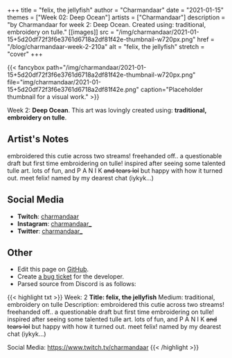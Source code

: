 +++
title =       "felix, the jellyfish"
author =      "Charmandaar"
date =        "2021-01-15"
themes =      ["Week 02: Deep Ocean"]
artists =     ["Charmandaar"]
description = "by Charmandaar for week 2: Deep Ocean. Created using: traditional, embroidery on tulle."
[[images]]
              src = "/img/charmandaar/2021-01-15+5d20df72f3f6e3761d6718a2df81f42e-thumbnail-w720px.png"
              href = "/blog/charmandaar-week-2-210a"
              alt = "felix, the jellyfish"
              stretch = "cover"
+++


{{< fancybox path="/img/charmandaar/2021-01-15+5d20df72f3f6e3761d6718a2df81f42e-thumbnail-w720px.png" file="img/charmandaar/2021-01-15+5d20df72f3f6e3761d6718a2df81f42e.png" caption="Placeholder thumbnail for a visual work." >}}


Week 2: **Deep Ocean**. This art was lovingly created using: **traditional, embroidery on tulle**.

## Artist's Notes

embroidered this cutie across two streams! freehanded off.. a questionable draft but first time embroidering on tulle! inspired after seeing some talented tulle art. lots of fun, and P A N I K ~~and tears lol~~ but happy with how it turned out. meet felix! named by my dearest chat (iykyk...)

## Social Media

- **Twitch**: <a href='https://twitch.tv/charmandaar' target='_blank'>charmandaar</a>
- **Instagram**: <a href='https://instagram.com/charmandaar_' target='_blank'>charmandaar_</a>
- **Twitter**: <a href='https://twitter.com/charmandaar_' target='_blank'>charmandaar_</a>

## Other

- Edit this page on [GitHub](https://github.com/teaminkling/web-refresh/edit/main/content/blog/charmandaar-week-2-210a.md).
- Create [a bug ticket](https://github.com/teaminkling/web-refresh/issues/new?assignees=&labels=bug&template=problem-report.md&title=) for the developer.
- Parsed source from Discord is as follows:

{{< highlight txt >}}
Week: 2
**Title: felix, the jellyfish**
Medium: traditional, embroidery on tulle
Description: embroidered this cutie across two streams! freehanded off.. a questionable draft but first time embroidering on tulle! inspired after seeing some talented tulle art. lots of fun, and P A N I K ~~and tears lol~~ but happy with how it turned out. meet felix! named by my dearest chat (iykyk...)

Social Media: https://www.twitch.tv/charmandaar
{{< /highlight >}}